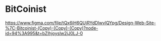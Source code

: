 # BitCoinist

https://www.figma.com/file/tQx6iH6QUjRYdDlwvlQYpg/Design-Web-Site-%7C-Bitcoinist-(Copy)-(Copy)-(Copy)?node-id=94%3A995&t=bZIhjoyslw2jJ0LJ-0
